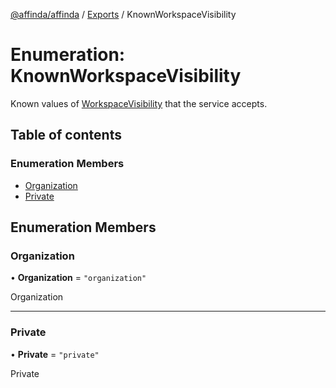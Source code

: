 [@affinda/affinda](../README.md) / [Exports](../modules.md) / KnownWorkspaceVisibility

# Enumeration: KnownWorkspaceVisibility

Known values of [WorkspaceVisibility](../modules.md#workspacevisibility) that the service accepts.

## Table of contents

### Enumeration Members

- [Organization](KnownWorkspaceVisibility.md#organization)
- [Private](KnownWorkspaceVisibility.md#private)

## Enumeration Members

### Organization

• **Organization** = ``"organization"``

Organization

___

### Private

• **Private** = ``"private"``

Private

